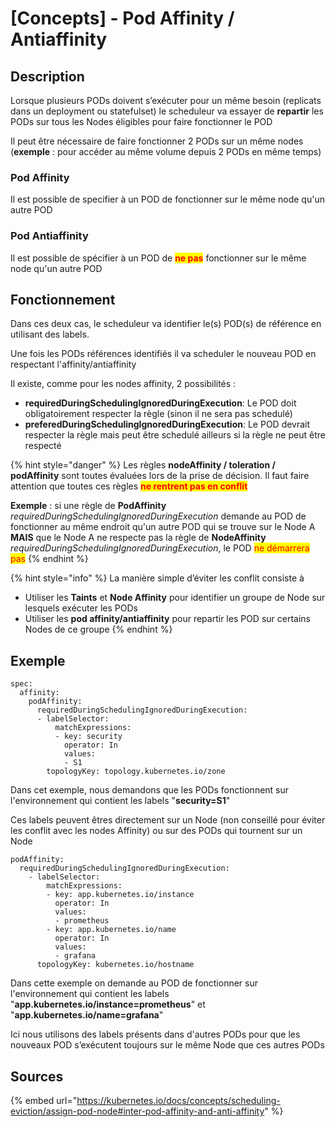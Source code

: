 # \[Concepts] - Pod Affinity / Antiaffinity

## Description

Lorsque plusieurs PODs doivent s’exécuter pour un même besoin (replicats dans un deployment ou statefulset) le scheduleur va essayer de **repartir** les PODs sur tous les Nodes éligibles pour faire fonctionner le POD

Il peut être nécessaire de faire fonctionner 2 PODs sur un même nodes (**exemple** : pour accéder au même volume depuis 2 PODs en même temps)

### Pod Affinity

Il est possible de specifier à un POD de fonctionner sur le même node qu'un autre POD

### Pod Antiaffinity

Il est possible de spécifier à un POD de <mark style="color:red;">**ne pas**</mark> fonctionner sur le même node qu'un autre POD

## Fonctionnement

Dans ces deux cas, le scheduleur va identifier le(s) POD(s) de référence en utilisant des labels.

Une fois les PODs références identifiés il va scheduler le nouveau POD en respectant l'affinity/antiaffinity

Il existe, comme pour les nodes affinity, 2 possibilités :&#x20;

* **requiredDuringSchedulingIgnoredDuringExecution**: Le POD doit obligatoirement respecter la règle (sinon il ne sera pas schedulé)
* **preferedDuringSchedulingIgnoredDuringExecution**: Le POD devrait respecter la règle mais peut être schedulé ailleurs si la règle ne peut être respecté

{% hint style="danger" %}
Les règles **nodeAffinity / toleration / podAffinity** sont toutes évaluées lors de la prise de décision. Il faut faire attention que toutes ces règles <mark style="color:red;">**ne rentrent pas en conflit**</mark>

**Exemple** : si une règle de **PodAffinity** _requiredDuringSchedulingIgnoredDuringExecution_  demande au POD de fonctionner au même endroit qu'un autre POD qui se trouve sur le Node A **MAIS** que le Node A ne respecte pas la règle de **NodeAffinity** _requiredDuringSchedulingIgnoredDuringExecution_, le POD <mark style="color:red;">ne démarrera pas</mark>
{% endhint %}

{% hint style="info" %}
La manière simple d’éviter les conflit consiste à&#x20;

* Utiliser les **Taints** et **Node Affinity** pour identifier un groupe de Node sur lesquels exécuter les PODs
* Utiliser les **pod affinity/antiaffinity** pour repartir les POD sur certains Nodes de ce groupe
{% endhint %}

## Exemple

```
spec:
  affinity:
    podAffinity:
      requiredDuringSchedulingIgnoredDuringExecution:
      - labelSelector:
          matchExpressions:
          - key: security
            operator: In
            values:
            - S1
        topologyKey: topology.kubernetes.io/zone
```

Dans cet exemple, nous demandons que les PODs fonctionnent sur l'environnement qui contient les labels "**security=S1**"

Ces labels peuvent êtres directement sur un Node (non conseillé pour éviter les conflit avec les nodes Affinity) ou sur des PODs qui tournent sur un Node

```
podAffinity:
  requiredDuringSchedulingIgnoredDuringExecution:
    - labelSelector:
        matchExpressions:
        - key: app.kubernetes.io/instance
          operator: In
          values:
          - prometheus
        - key: app.kubernetes.io/name
          operator: In
          values:
          - grafana
      topologyKey: kubernetes.io/hostname
```

Dans cette exemple on demande au POD de fonctionner sur l'environnement qui contient les labels "**app.kubernetes.io/instance=prometheus**" et "**app.kubernetes.io/name=grafana**"

Ici nous utilisons des labels présents dans d'autres PODs pour que les nouveaux POD s’exécutent toujours sur le même Node que ces autres PODs

## Sources

{% embed url="https://kubernetes.io/docs/concepts/scheduling-eviction/assign-pod-node#inter-pod-affinity-and-anti-affinity" %}
